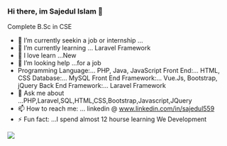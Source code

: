 ###  Hi there, im Sajedul Islam   👋
Complete B.Sc in CSE
                                             
                          

- 🔭 I’m currently seekin a job or internship ...
- 🌱 I’m currently learning ... Laravel Framework
- 👯 I love learn ...New
- 🤔 I’m looking help  ...for a job
- Programming Language:... PHP, Java, JavaScript
   Front End:... HTML, CSS
   Database:... MySQL
   Front End Framework:... Vue.Js, Bootstrap, jQuery
   Back End Framework:... Laravel Framework
- 💬 Ask me about ...PHP,Laravel,SQL,HTML,CSS,Bootstrap,Javascript,JQuery
- 📫 How to reach me: ... linkedin @ www.linkedin.com/in/sajedul559
- ⚡ Fun fact: ...I spend almost 12 hourse learning We Development 

<img src="https://github-readme-status.vercel.app/api?username=sajedul559&&show_icons=true&title_color=ffffff&icon_color=bb2acf&text_color=daf7dc&bg_color=151515">

